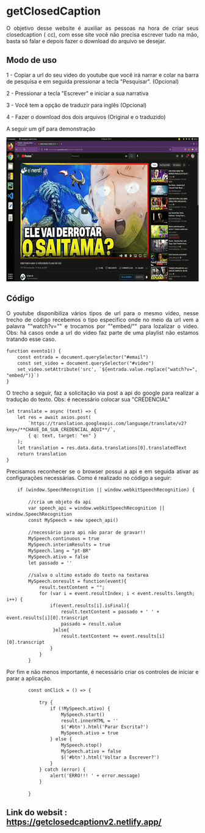 # getClosedCaption

<p align="justify">
O objetivo desse website é auxiliar as pessoas na hora de criar seus closedcaption ( cc), com esse site você não precisa escrever tudo na mão, 
basta só falar e depois fazer o download do arquivo se desejar.
</p>

## Modo de uso

<p align="justify">
1 - Copiar a url do seu video do youtube que você irá narrar e colar na barra de pesquisa e em seguida pressionar a tecla "Pesquisar". (Opcional)

2 - Pressionar a tecla "Escrever" e iniciar a sua narrativa

3 - Você tem a opção de traduzir para inglês (Opcional)

4 - Fazer o download dos dois arquivos (Original e o traduzido)

A seguir um gif para demonstração

</p> 
  
![Imagem_Ciclo_Git](https://github.com/hugoleogs/getClosedCaption/blob/main/img/gravacao.gif)

## Código

<p align="justify">
 O youtube disponibiliza vários tipos de url para o mesmo vídeo, nesse trecho de código recebemos o tipo especifico onde no meio da url
vem a palavra ""watch?v="" e trocamos por ""embed/"" para lozalizar o video. Obs: há casos onde a url do video faz parte de uma playlist
não estamos tratando esse caso. 
</p>

```Js
function evento1() {
    const entrada = document.querySelector("#email")
    const set_video = document.querySelector("#video")
    set_video.setAttribute('src', `${entrada.value.replace("watch?v=", "embed/")}`)
}
```

<p align="justify">
 O trecho a seguir, faz a solicitação via post a api do google para realizar a tradução do texto.
Obs: é necessário colocar sua "CREDENCIAL"
</p>

```Js
let translate = async (text) => {
    let res = await axios.post(
        `https://translation.googleapis.com/language/translate/v2?key=/**CHAVE_DA_SUA_CREDENCIAL_AQUI**/`,
        { q: text, target: "en" }
    );
    let translation = res.data.data.translations[0].translatedText
    return translation
}
```

<p align="justify">
 Precisamos reconhecer se o browser possui a api e em seguida ativar as configurações necessárias. 
 Como é realizado no código a seguir:
</p>

```Js
    if (window.SpeechRecognition || window.webkitSpeechRecognition) {

        //cria um objeto da api
        var speech_api = window.webkitSpeechRecognition || window.SpeechRecognition
        const MySpeech = new speech_api()

        //necessário para api não parar de gravar!!
        MySpeech.continuous = true
        MySpeech.interimResults = true
        MySpeech.lang = "pt-BR"
        MySpeech.ativo = false
        let passado = ''

        //salva o ultimo estado do texto na textarea
        MySpeech.onresult = function(event){
            result.textContent = "";
            for (var i = event.resultIndex; i < event.results.length; i++) {
                if(event.results[i].isFinal){
                    result.textContent = passado + ' ' + event.results[i][0].transcript
                    passado = result.value
                 }else{
                    result.textContent += event.results[i][0].transcript
                }
            }
        }
```

<p align="justify">
 Por fim e não menos importante, é necessário criar os controles de iniciar e parar a aplicação.
</p>

```Js
        const onClick = () => {

            try {
                if (!MySpeech.ativo) {
                    MySpeech.start()
                    result.innerHTML = ''
                    $('#btn').html('Parar Escrita?')
                    MySpeech.ativo = true
                } else {
                    MySpeech.stop()
                    MySpeech.ativo = false
                    $('#btn').html('Voltar a Escrever?')
                }
            } catch (error) {
                alert('ERRO!!! ' + error.message)
            }

        }
```

## Link do websit : <https://getclosedcaptionv2.netlify.app/>
